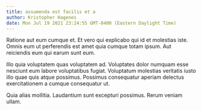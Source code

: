 ```yaml
---
title: assumenda est facilis et a
author: Kristopher Hagenes
date: Mon Jul 19 2021 23:24:55 GMT-0400 (Eastern Daylight Time)
---
```

Ratione aut eum cumque et. Et vero qui explicabo qui id et molestias iste. Omnis eum ut perferendis est amet quia cumque totam ipsum. Aut reiciendis eum qui earum sunt eum.

 Illo quia voluptatem quas voluptatem ad. Voluptates dolor numquam esse nesciunt eum labore voluptatibus fugiat. Voluptatum molestias veritatis iusto illo quae quis atque possimus. Possimus consequatur aperiam delectus exercitationem a cumque consequatur ut.

 Quia alias mollitia. Laudantium sunt excepturi possimus. Rerum veniam ullam.